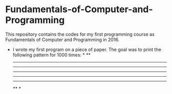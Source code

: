 # Fundamentals-of-Computer-and-Programming
This repository contains the codes for my first programming course as Fundamentals of Computer and Programming in 2016.
- I wrote my first program on a piece of paper. The goal was to print the following pattern for 1000 times:
  *
  **
  ***
  ****
  *****
  ****
  ***
  **
  *
